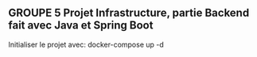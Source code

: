 ## GROUPE 5 Projet Infrastructure, partie Backend fait avec Java et Spring Boot

Initialiser le projet avec: docker-compose up -d


